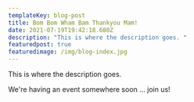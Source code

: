 ```yaml
---
templateKey: blog-post
title: Bom Bom Wham Bam Thankyou Mam!
date: 2021-07-19T19:42:18.680Z
description: "This is where the description goes. "
featuredpost: true
featuredimage: /img/blog-index.jpg
---
```

This is where the description goes. 

We're having an event somewhere soon ... join us!